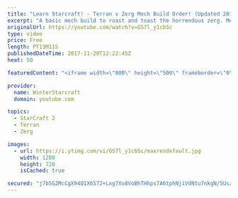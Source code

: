 ```yaml
---
title: "Learn Starcraft! - Terran v Zerg Mech Build Order! (Updated 2018)"
excerpt: "A basic mech build to roast and toast the horrendous zerg. Meant for lower level players looking for some direction! -- Watch live at https://www.twitch.tv/wintergaming"
originalUrl: https://youtube.com/watch?v=GS7l_y1cbSc
type: video
price: Free
length: PT13M11S
publishedDateTime: 2017-11-20T12:22:45Z
heat: 50

featuredContent: "<iframe width=\"800\" height=\"500\" frameborder=\"0\" src=\"https://www.youtube.com/embed/GS7l_y1cbSc\" allow=\"accelerometer; autoplay; encrypted-media; gyroscope; picture-in-picture\" allowfullscreen></iframe>"

provider:
  name: WinterStarcraft
  domain: youtube.com

topics:
  - StarCraft 2
  - Terran
  - Zerg

images:
  - url: https://i.ytimg.com/vi/GS7l_y1cbSc/maxresdefault.jpg
    width: 1280
    height: 720
    isCached: true

secured: "j7bSG2McCgX94Q1X6572+Lxg7Xo8VoBhTHhps7A6tphNjiVdNtu7nkgN/5UszToLOTKuVt3HTEZuxlxewYI/VPmx+d8y44btuLraHk3LNftr7eM7sxdHUdGrgfdomXV5wCfTUrpHvJfcUVHkp8NL8CL4M79ZKGcs63DbK0c3bLwV9QrCW1mwWFvUNkqxRnkcUNBo+S38exAndyeI3fJ0LnxUlVouQ7WSe1q9jAa7yU0e0o3955wr1CJ41aR9VerJJu/Lo2Ni+udAFVeVQaCWe0nmO7K1WN97yZxCUuU/xzCTby2gjscu92m+s2Fo2pCUnxi4w1EO1jy89amq2QEhY174jeaRymEsQgjcWgU8FSY+9Pj9xypBl92lFS72c+V9kB1gdYi01I4NtCvL5XU1404tRz6H7eQv53Qy1vzayxA=;decznxKe2tJ7dqdZifHOOg=="
---
```


